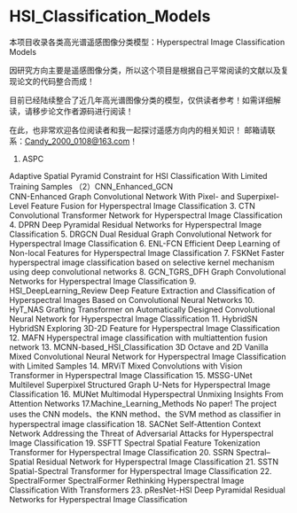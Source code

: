 # HSI_Classification_Models
本项目收录各类高光谱遥感图像分类模型：Hyperspectral Image Classification Models
  
因研究方向主要是遥感图像分类，所以这个项目是根据自己平常阅读的文献以及复现论文的代码整合而成！  

目前已经陆续整合了近几年高光谱图像分类的模型，仅供读者参考！如需详细解读，请移步论文作者源码进行阅读！  
  
在此，也非常欢迎各位阅读者和我一起探讨遥感方向内的相关知识！  邮箱请联系：Candy_2000_0108@163.com！

1. ASPC

Adaptive Spatial Pyramid Constraint for HSI Classification With Limited Training Samples
（2）CNN_Enhanced_GCN  
CNN-Enhanced Graph Convolutional Network With Pixel- and Superpixel-Level Feature Fusion for Hyperspectral Image Classification
3. CTN
Convolutional Transformer Network for Hyperspectral Image Classification
4. DPRN
Deep Pyramidal Residual Networks for Hyperspectral Image Classification
5. DRGCN
Dual Residual Graph Convolutional Network for Hyperspectral Image Classification
6. ENL-FCN
Efficient Deep Learning of Non-local Features for Hyperspectral Image Classification
7. FSKNet
Faster hyperspectral image classification based on selective kernel mechanism using deep convolutional networks
8. GCN_TGRS_DFH
Graph Convolutional Networks for Hyperspectral Image Classification
9. HSI_DeepLearning_Review
Deep Feature Extraction and Classification of Hyperspectral Images Based on Convolutional Neural Networks
10. HyT_NAS
Grafting Transformer on Automatically Designed Convolutional Neural Network for Hyperspectral Image Classification
11. HybridSN
HybridSN Exploring 3D-2D Feature for Hyperspectral Image Classification
12. MAFN
Hyperspectral image classification with multiattention fusion network
13. MCNN-based_HSI_Classification
3D Octave and 2D Vanilla Mixed Convolutional Neural Network for Hyperspectral Image Classification with Limited Samples
14. MRViT
Mixed Convolutions with Vision Transformer in Hyperspectral Image Classification
15. MSSG-UNet
Multilevel Superpixel Structured Graph U-Nets for Hyperspectral Image Classification
16. MUNet
Multimodal Hyperspectral Unmixing Insights From Attention Networks
17.Machine_Learning_Methods
No paper! The project uses the CNN models、the KNN method、the SVM method as classifier in hyperspectral image classification
18. SACNet
Self-Attention Context Network Addressing the Threat of Adversarial Attacks for Hyperspectral Image Classification
19. SSFTT
Spectral Spatial Feature Tokenization Transformer for Hyperspectral Image Classification
20. SSRN
Spectral–Spatial Residual Network for Hyperspectral Image Classification
21. SSTN
Spatial-Spectral Transformer for Hyperspectral Image Classification
22. SpectralFormer
SpectralFormer Rethinking Hyperspectral Image Classification With Transformers
23. pResNet-HSI
Deep Pyramidal Residual Networks for Hyperspectral Image Classification
